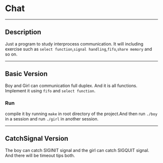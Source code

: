 # Chat
---
## Description
Just a program to study interprocess communication. It will including exercise such as `select function`,`signal handling`,`fifo`,`share memory` and so on.

---------

## Basic Version

Boy and Girl can communication full duplex. And it is all functions. Implement it using `fifo` and `select function`.

### Run

compile it by running `make` in root directory of the project.And then run `./boy` in a session and run `./girl` in another session.


-------

## CatchSignal Version
The boy can catch SIGINIT signal and the girl can catch SIGQUIT signal. And there will be timeout tips both.

